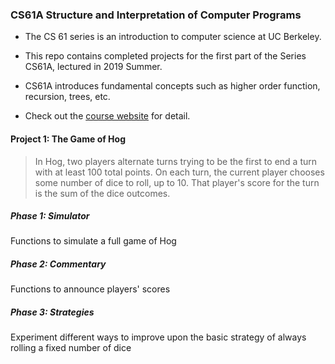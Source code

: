 ### CS61A Structure and Interpretation of Computer Programs

* The CS 61 series is an introduction to computer science at UC Berkeley.

* This repo contains completed projects for the first part of the Series CS61A, lectured in 2019 Summer.
* CS61A introduces fundamental concepts such as higher order function, recursion, trees, etc.
* Check out the [course website](https://cs61a.org) for detail.



#### Project 1: The Game of Hog

> In Hog, two players alternate turns trying to be the first to end a turn with at least 100 total points. On each turn, the current player chooses some number of dice to roll, up to 10. That player's score for the turn is the sum of the dice outcomes.

##### Phase 1: Simulator

Functions to simulate a full game of Hog

##### Phase 2: Commentary

Functions to announce players' scores

##### Phase 3: Strategies

Experiment different ways to improve upon the basic strategy of always rolling a fixed number of dice

